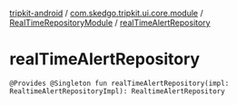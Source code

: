 [tripkit-android](../../index.md) / [com.skedgo.tripkit.ui.core.module](../index.md) / [RealTimeRepositoryModule](index.md) / [realTimeAlertRepository](./real-time-alert-repository.md)

# realTimeAlertRepository

`@Provides @Singleton fun realTimeAlertRepository(impl: RealtimeAlertRepositoryImpl): RealtimeAlertRepository`